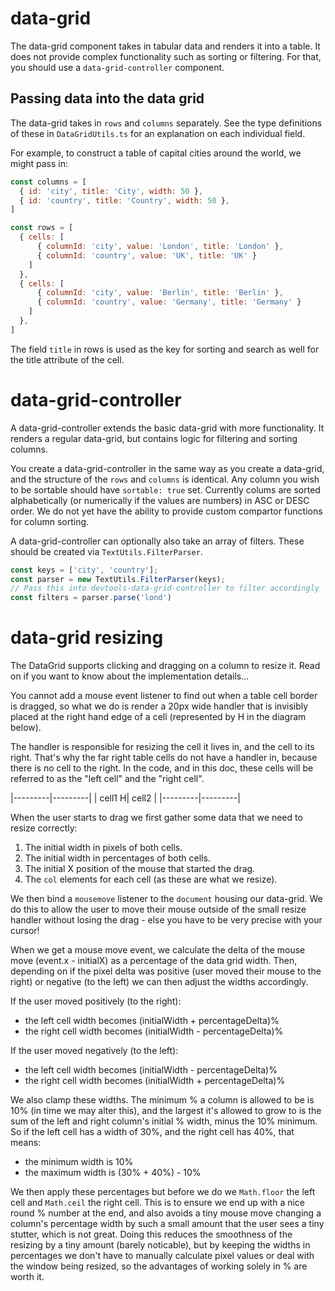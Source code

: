 # data-grid

The data-grid component takes in tabular data and renders it into a table. It does not provide complex functionality such as sorting or filtering. For that, you should use a `data-grid-controller` component.

## Passing data into the data grid

The data-grid takes in `rows` and `columns` separately. See the type definitions
of these in `DataGridUtils.ts` for an explanation on each individual field.

For example, to construct a table of capital cities around the world, we
might pass in:

```js
const columns = [
  { id: 'city', title: 'City', width: 50 },
  { id: 'country', title: 'Country', width: 50 },
]

const rows = [
  { cells: [
      { columnId: 'city', value: 'London', title: 'London' },
      { columnId: 'country', value: 'UK', title: 'UK' }
    ]
  },
  { cells: [
      { columnId: 'city', value: 'Berlin', title: 'Berlin' },
      { columnId: 'country', value: 'Germany', title: 'Germany' }
    ]
  },
]
```

The field `title` in rows is used as the key for sorting and search as
well for the title attribute of the cell.

# data-grid-controller

A data-grid-controller extends the basic data-grid with more
functionality. It renders a regular data-grid, but contains logic for
filtering and sorting columns.

You create a data-grid-controller in the same way as you create a data-grid, and
the structure of the `rows` and `columns` is identical. Any column you wish to
be sortable should have `sortable: true` set. Currently colums are sorted
alphabetically (or numerically if the values are numbers) in ASC or DESC order.
We do not yet have the ability to provide custom compartor functions for column
sorting.

A data-grid-controller can optionally also take an array of filters. These
should be created via `TextUtils.FilterParser`.

```ts
const keys = ['city', 'country'];
const parser = new TextUtils.FilterParser(keys);
// Pass this into devtools-data-grid-controller to filter accordingly
const filters = parser.parse('lond')
```

# data-grid resizing

The DataGrid supports clicking and dragging on a column to resize it. Read on if
you want to know about the implementation details...

You cannot add a mouse event listener to find out when a table cell border is
dragged, so what we do is render a 20px wide handler that is invisibly placed at
the right hand edge of a cell (represented by H in the diagram below).

The handler is responsible for resizing the cell it lives in, and the cell to
its right. That's why the far right table cells do not have a handler in,
because there is no cell to the right. In the code, and in this doc, these cells
will be referred to as the "left cell" and the "right cell".

|---------|---------|
| cell1  H| cell2   |
|---------|---------|

When the user starts to drag we first gather some data that we need to resize
correctly:

1. The initial width in pixels of both cells.
2. The initial width in percentages of both cells.
3. The initial X position of the mouse that started the drag.
4. The `col` elements for each cell (as these are what we resize).

We then bind a `mousemove` listener to the `document` housing our data-grid. We
do this to allow the user to move their mouse outside of the small resize
handler without losing the drag - else you have to be very precise with your
cursor!

When we get a mouse move event, we calculate the delta of the mouse move
(event.x - initialX) as a percentage of the data grid width. Then, depending on
if the pixel delta was positive (user moved their mouse to the right) or
negative (to the left) we can then adjust the widths accordingly.

If the user moved positively (to the right):
- the left cell width becomes (initialWidth + percentageDelta)%
- the right cell width becomes (initialWidth - percentageDelta)%

If the user moved negatively (to the left):
- the left cell width becomes (initialWidth - percentageDelta)%
- the right cell width becomes (initialWidth + percentageDelta)%

We also clamp these widths. The minimum % a column is allowed to be is 10% (in
time we may alter this), and the largest it's allowed to grow to is the sum of
the left and right column's initial % width, minus the 10% minimum. So if the
left cell has a width of 30%, and the right cell has 40%, that means:

- the minimum width is 10%
- the maximum width is (30% + 40%) - 10%

We then apply these percentages but before we do we `Math.floor` the left cell
and `Math.ceil` the right cell. This is to ensure we end up with a nice round %
number at the end, and also avoids a tiny mouse move changing a column's
percentage width by such a small amount that the user sees a tiny stutter, which
is not great. Doing this reduces the smoothness of the resizing by a tiny amount
(barely noticable), but by keeping the widths in percentages we don't have to
manually calculate pixel values or deal with the window being resized, so the
advantages of working solely in % are worth it.
